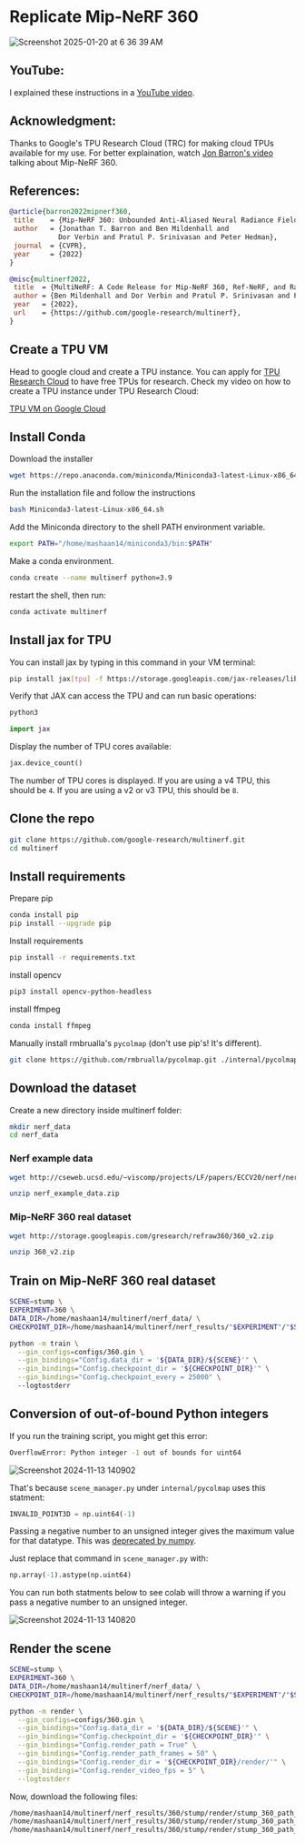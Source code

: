 # Replicate Mip-NeRF 360

![Screenshot 2025-01-20 at 6 36 39 AM](https://github.com/user-attachments/assets/8644b4a5-9585-4a82-a12a-c2470c4fea63)

## YouTube:
I explained these instructions in a [YouTube video](https://youtu.be/5aQpIiNohDA).

## Acknowledgment:
Thanks to Google's TPU Research Cloud (TRC) for making cloud TPUs available for my use. For better explaination, watch [Jon Barron's video](https://youtu.be/zBSH-k9GbV4?si=aZonNYqVJcTLjBFG) talking about Mip-NeRF 360.

## References:
```bibtex
@article{barron2022mipnerf360,
 title    = {Mip-NeRF 360: Unbounded Anti-Aliased Neural Radiance Fields},
 author   = {Jonathan T. Barron and Ben Mildenhall and
            Dor Verbin and Pratul P. Srinivasan and Peter Hedman},
 journal  = {CVPR},
 year     = {2022}
}
```

```bibtex
@misc{multinerf2022,
 title  = {MultiNeRF: A Code Release for Mip-NeRF 360, Ref-NeRF, and RawNeRF},
 author = {Ben Mildenhall and Dor Verbin and Pratul P. Srinivasan and Peter Hedman and Ricardo Martin-Brualla and Jonathan T. Barron},
 year   = {2022},
 url    = {https://github.com/google-research/multinerf},
}
```

## Create a TPU VM

Head to google cloud and create a TPU instance. You can apply for [TPU Research Cloud](https://sites.research.google/trc/about/) to have free TPUs for research. Check my video on how to create a TPU instance under TPU Research Cloud:

[TPU VM on Google Cloud](https://youtu.be/PwYHoiB4Fag)

## Install Conda
Download the installer
```bash
wget https://repo.anaconda.com/miniconda/Miniconda3-latest-Linux-x86_64.sh
```

Run the installation file and follow the instructions
```bash
bash Miniconda3-latest-Linux-x86_64.sh
```

Add the Miniconda directory to the shell PATH environment variable.
```bash
export PATH="/home/mashaan14/miniconda3/bin:$PATH"
```

Make a conda environment.

```bash
conda create --name multinerf python=3.9
```

restart the shell, then run:

```bash
conda activate multinerf
```

## Install jax for TPU
You can install jax by typing in this command in your VM terminal:
```bash
pip install jax[tpu] -f https://storage.googleapis.com/jax-releases/libtpu_releases.html
```

Verify that JAX can access the TPU and can run basic operations:
```bash
python3
```
```python
import jax
```

Display the number of TPU cores available:
```python
jax.device_count()
```
The number of TPU cores is displayed. If you are using a v4 TPU, this should be `4`. If you are using a v2 or v3 TPU, this should be `8`.

## Clone the repo
```bash
git clone https://github.com/google-research/multinerf.git
cd multinerf
```

## Install requirements
Prepare pip
```bash
conda install pip
pip install --upgrade pip
```

Install requirements
```bash
pip install -r requirements.txt
```

install opencv
```bash
pip3 install opencv-python-headless
```

install ffmpeg
```bash
conda install ffmpeg
```

Manually install rmbrualla's `pycolmap` (don't use pip's! It's different).
```bash
git clone https://github.com/rmbrualla/pycolmap.git ./internal/pycolmap
```

## Download the dataset
Create a new directory inside multinerf folder:
```bash
mkdir nerf_data
cd nerf_data
```

### Nerf example data
```bash
wget http://cseweb.ucsd.edu/~viscomp/projects/LF/papers/ECCV20/nerf/nerf_example_data.zip
```

```bash
unzip nerf_example_data.zip
```

### Mip-NeRF 360 real dataset
```bash
wget http://storage.googleapis.com/gresearch/refraw360/360_v2.zip
```
```bash
unzip 360_v2.zip
```

## Train on Mip-NeRF 360 real dataset

```bash
SCENE=stump \
EXPERIMENT=360 \
DATA_DIR=/home/mashaan14/multinerf/nerf_data/ \
CHECKPOINT_DIR=/home/mashaan14/multinerf/nerf_results/"$EXPERIMENT"/"$SCENE"
```

```bash
python -m train \
  --gin_configs=configs/360.gin \
  --gin_bindings="Config.data_dir = '${DATA_DIR}/${SCENE}'" \
  --gin_bindings="Config.checkpoint_dir = '${CHECKPOINT_DIR}'" \
  --gin_bindings="Config.checkpoint_every = 25000" \  
  --logtostderr
```

## Conversion of out-of-bound Python integers

If you run the training script, you might get this error:

```bash
OverflowError: Python integer -1 out of bounds for uint64
```

![Screenshot 2024-11-13 140902](https://github.com/user-attachments/assets/173c807e-c8ac-43a1-a424-3744c97fb308)

That's because `scene_manager.py` under `internal/pycolmap` uses this statment:

```python
INVALID_POINT3D = np.uint64(-1)
```

Passing a negative number to an unsigned integer gives the maximum value for that datatype. This was [deprecated by numpy](https://numpy.org/devdocs/release/1.24.0-notes.html).

Just replace that command in `scene_manager.py` with:
```python
np.array(-1).astype(np.uint64)
```

You can run both statments below to see colab will throw a warning if you pass a negative number to an unsigned integer.

![Screenshot 2024-11-13 140820](https://github.com/user-attachments/assets/ba76d448-0e42-40ac-be14-c5008234f062)

## Render the scene

```bash
SCENE=stump \
EXPERIMENT=360 \
DATA_DIR=/home/mashaan14/multinerf/nerf_data/ \
CHECKPOINT_DIR=/home/mashaan14/multinerf/nerf_results/"$EXPERIMENT"/"$SCENE"
```

```bash
python -m render \
  --gin_configs=configs/360.gin \
  --gin_bindings="Config.data_dir = '${DATA_DIR}/${SCENE}'" \
  --gin_bindings="Config.checkpoint_dir = '${CHECKPOINT_DIR}'" \
  --gin_bindings="Config.render_path = True" \
  --gin_bindings="Config.render_path_frames = 50" \
  --gin_bindings="Config.render_dir = '${CHECKPOINT_DIR}/render/'" \
  --gin_bindings="Config.render_video_fps = 5" \
  --logtostderr
```

Now, download the following files:
```bash
/home/mashaan14/multinerf/nerf_results/360/stump/render/stump_360_path_renders_step_250000_color.mp4
/home/mashaan14/multinerf/nerf_results/360/stump/render/stump_360_path_renders_step_250000_acc.mp4
/home/mashaan14/multinerf/nerf_results/360/stump/render/stump_360_path_renders_step_250000_distance_mean.mp4
```
